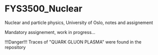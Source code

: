 # FYS3500_Nuclear
Nuclear and particle physics, University of Oslo, notes and assignement 

Mandatory assignement, work in progress...

!!!Danger!!! 
Traces of "QUARK GLUON PLASMA" were found in the repository


